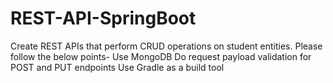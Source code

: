 # REST-API-SpringBoot
Create REST APIs that perform CRUD operations on student entities. Please follow the below points-
Use MongoDB
Do request payload validation for POST and PUT endpoints
Use Gradle as a build tool
